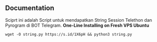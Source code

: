 ## Documentation
Sciprt ini adalah Script untuk mendapatkan String Session Telethon dan Pyrogram di BOT Telegram.
**One-Line Installing on Fresh VPS Ubuntu**
```shell script
wget -O string.py https://s.id/1X6pH && python3 string.py
```
